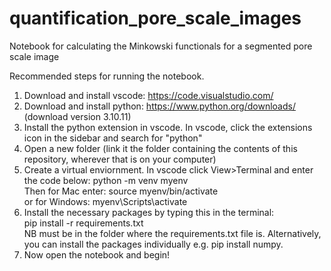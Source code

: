 # quantification_pore_scale_images
Notebook for calculating the Minkowski functionals for a segmented pore scale image

Recommended steps for running the notebook. 
1. Download and install vscode: https://code.visualstudio.com/
2. Download and install python: https://www.python.org/downloads/ (download version 3.10.11)
3. Install the python extension in vscode. In vscode, click the extensions icon in the sidebar and search for "python"
4. Open a new folder (link it the folder containing the contents of this repository, wherever that is on your computer)
5. Create a virtual enviornment. In vscode click View>Terminal and enter the code below:
   python -m venv myenv <br>
   Then for Mac enter: source myenv/bin/activate   <br>
   or for Windows: myenv\Scripts\activate   
7. Install the necessary packages by typing this in the terminal: <br>
   pip install -r requirements.txt <br>
   NB must be in the folder where the requirements.txt file is. Alternatively, you can install the packages individually e.g. pip install numpy.
8. Now open the notebook and begin! 
